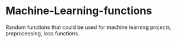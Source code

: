 # Machine-Learning-functions
Random functions that could be used for machine learning projects, preprocessing, loss functions.


